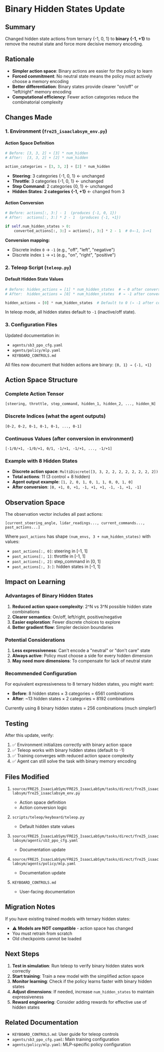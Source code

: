 # Binary Hidden States Update

## Summary
Changed hidden state actions from ternary {-1, 0, 1} to **binary {-1, +1}** to remove the neutral state and force more decisive memory encoding.

## Rationale
- **Simpler action space**: Binary actions are easier for the policy to learn
- **Forced commitment**: No neutral state means the policy must actively choose a memory encoding
- **Better differentiation**: Binary states provide clearer "on/off" or "left/right" memory encoding
- **Computational efficiency**: Fewer action categories reduce the combinatorial complexity

## Changes Made

### 1. Environment (`fre25_isaaclabsym_env.py`)

#### Action Space Definition
```python
# Before: [3, 3, 2] + [3] * num_hidden
# After:  [3, 3, 2] + [2] * num_hidden

action_categories = [3, 3, 2] + [2] * num_hidden
```

- **Steering**: 3 categories {-1, 0, 1} ← unchanged
- **Throttle**: 3 categories {-1, 0, 1} ← unchanged  
- **Step Command**: 2 categories {0, 1} ← unchanged
- **Hidden States**: **2 categories {-1, +1}** ← changed from 3

#### Action Conversion
```python
# Before: actions[:, 3:] - 1  (produces {-1, 0, 1})
# After:  actions[:, 3:] * 2 - 1  (produces {-1, +1})

if self.num_hidden_states > 0:
    converted_actions[:, 3:] = actions[:, 3:] * 2 - 1  # 0→-1, 1→+1
```

**Conversion mapping:**
- Discrete index `0` → `-1` (e.g., "off", "left", "negative")
- Discrete index `1` → `+1` (e.g., "on", "right", "positive")

### 2. Teleop Script (`teleop.py`)

#### Default Hidden State Values
```python
# Before: hidden_actions = [1] * num_hidden_states  # → 0 after conversion
# After:  hidden_actions = [0] * num_hidden_states  # → -1 after conversion

hidden_actions = [0] * num_hidden_states  # Default to 0 (→ -1 after conversion)
```

In teleop mode, all hidden states default to `-1` (inactive/off state).

### 3. Configuration Files

Updated documentation in:
- `agents/sb3_ppo_cfg.yaml`
- `agents/policy/mlp.yaml`
- `KEYBOARD_CONTROLS.md`

All files now document that hidden actions are binary: `{0, 1} → {-1, +1}`

## Action Space Structure

### Complete Action Tensor
```
[steering, throttle, step_command, hidden_1, hidden_2, ..., hidden_N]
```

### Discrete Indices (what the agent outputs)
```
[0-2, 0-2, 0-1, 0-1, 0-1, ..., 0-1]
```

### Continuous Values (after conversion in environment)
```
[-1/0/+1, -1/0/+1, 0/1, -1/+1, -1/+1, ..., -1/+1]
```

### Example with 8 Hidden States
- **Discrete action space**: `MultiDiscrete([3, 3, 2, 2, 2, 2, 2, 2, 2, 2])`
- **Total actions**: 11 (3 control + 8 hidden)
- **Agent output example**: `[1, 2, 0, 1, 0, 1, 1, 0, 0, 1, 0]`
- **After conversion**: `[0, +1, 0, +1, -1, +1, +1, -1, -1, +1, -1]`

## Observation Space

The observation vector includes all past actions:
```
[current_steering_angle, lidar_readings..., current_commands..., past_actions...]
```

Where `past_actions` has shape `(num_envs, 3 + num_hidden_states)` with values:
- `past_actions[:, 0]`: steering in [-1, 1]
- `past_actions[:, 1]`: throttle in [-1, 1]
- `past_actions[:, 2]`: step_command in [0, 1]
- `past_actions[:, 3:]`: hidden states in [-1, 1]

## Impact on Learning

### Advantages of Binary Hidden States
1. **Reduced action space complexity**: 2^N vs 3^N possible hidden state combinations
2. **Clearer semantics**: On/off, left/right, positive/negative
3. **Easier exploration**: Fewer discrete choices to explore
4. **Better gradient flow**: Simpler decision boundaries

### Potential Considerations
1. **Less expressiveness**: Can't encode a "neutral" or "don't care" state
2. **Always active**: Policy must choose a side for every hidden dimension
3. **May need more dimensions**: To compensate for lack of neutral state

### Recommended Configuration
For equivalent expressiveness to 8 ternary hidden states, you might want:
- **Before**: 8 hidden states × 3 categories = 6561 combinations
- **After**: ~13 hidden states × 2 categories = 8192 combinations

Currently using 8 binary hidden states = 256 combinations (much simpler!)

## Testing

After this update, verify:
1. ✅ Environment initializes correctly with binary action space
2. ✅ Teleop works with binary hidden states (default to -1)
3. ✅ Training converges with reduced action space complexity
4. ✅ Agent can still solve the task with binary memory encoding

## Files Modified

1. `source/FRE25_IsaacLabSym/FRE25_IsaacLabSym/tasks/direct/fre25_isaaclabsym/fre25_isaaclabsym_env.py`
   - Action space definition
   - Action conversion logic

2. `scripts/teleop/keyboard/teleop.py`
   - Default hidden state values

3. `source/FRE25_IsaacLabSym/FRE25_IsaacLabSym/tasks/direct/fre25_isaaclabsym/agents/sb3_ppo_cfg.yaml`
   - Documentation update

4. `source/FRE25_IsaacLabSym/FRE25_IsaacLabSym/tasks/direct/fre25_isaaclabsym/agents/policy/mlp.yaml`
   - Documentation update

5. `KEYBOARD_CONTROLS.md`
   - User-facing documentation

## Migration Notes

If you have existing trained models with ternary hidden states:
- ⚠️ **Models are NOT compatible** - action space has changed
- You must retrain from scratch
- Old checkpoints cannot be loaded

## Next Steps

1. **Test in simulation**: Run teleop to verify binary hidden states work correctly
2. **Start training**: Train a new model with the simplified action space
3. **Monitor learning**: Check if the policy learns faster with binary hidden states
4. **Adjust dimensions**: If needed, increase `num_hidden_states` to maintain expressiveness
5. **Reward engineering**: Consider adding rewards for effective use of hidden states

## Related Documentation

- `KEYBOARD_CONTROLS.md`: User guide for teleop controls
- `agents/sb3_ppo_cfg.yaml`: Main training configuration
- `agents/policy/mlp.yaml`: MLP-specific policy configuration
